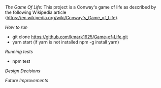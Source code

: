 *The Game Of Life:*
This project is a Conway's game of life as described by the following Wikipedia article (https://en.wikipedia.org/wiki/Conway's_Game_of_Life).  

*How to run*
* git clone https://github.com/kmark1625/Game-of-Life.git
* yarn start (if yarn is not installed npm -g install yarn)

*Running tests*
* npm test

*Design Decisions*

*Future Improvements*
